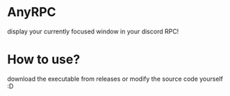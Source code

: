 # AnyRPC
display your currently focused window in your discord RPC!

# How to use?
 download the executable from releases or modify the source code yourself :D
 
